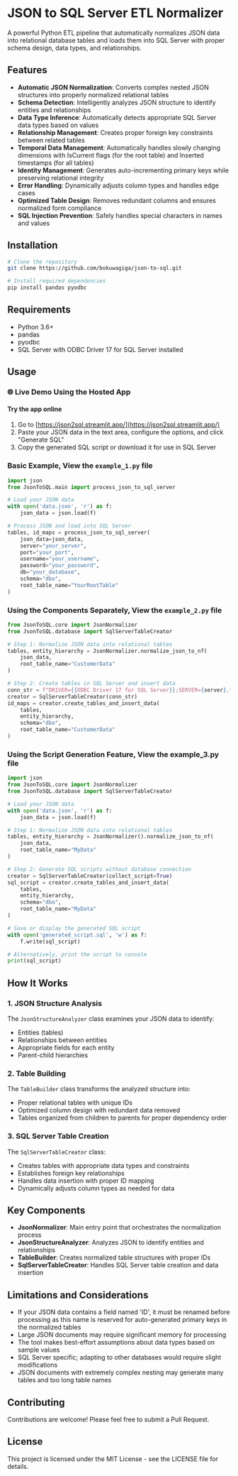 # JSON to SQL Server ETL Normalizer

A powerful Python ETL pipeline that automatically normalizes JSON data into relational database tables and loads them into SQL Server with proper schema design, data types, and relationships.
## Features

- **Automatic JSON Normalization**: Converts complex nested JSON structures into properly normalized relational tables
- **Schema Detection**: Intelligently analyzes JSON structure to identify entities and relationships
- **Data Type Inference**: Automatically detects appropriate SQL Server data types based on values
- **Relationship Management**: Creates proper foreign key constraints between related tables
- **Temporal Data Management**: Automatically handles slowly changing dimensions with IsCurrent flags (for the root table) and Inserted timestamps (for all tables)
- **Identity Management**: Generates auto-incrementing primary keys while preserving relational integrity
- **Error Handling**: Dynamically adjusts column types and handles edge cases
- **Optimized Table Design**: Removes redundant columns and ensures normalized form compliance
- **SQL Injection Prevention**: Safely handles special characters in names and values

## Installation

```bash
# Clone the repository
git clone https://github.com/bokuwagiga/json-to-sql.git

# Install required dependencies
pip install pandas pyodbc
```

## Requirements

- Python 3.6+
- pandas
- pyodbc
- SQL Server with ODBC Driver 17 for SQL Server installed

## Usage

### 🌐 Live Demo Using the Hosted App 
#### Try the app online
1. Go to [https://json2sql.streamlit.app/](https://json2sql.streamlit.app/)
2. Paste your JSON data in the text area, configure the options, and click "Generate SQL"
3. Copy the generated SQL script or download it for use in SQL Server

### Basic Example, View the `example_1.py` file

```python
import json
from JsonToSQL.main import process_json_to_sql_server

# Load your JSON data
with open('data.json', 'r') as f:
    json_data = json.load(f)

# Process JSON and load into SQL Server
tables, id_maps = process_json_to_sql_server(
    json_data=json_data,
    server="your_server",
    port="your_port",
    username="your_username",
    password="your_password",
    db="your_database",
    schema="dbo",
    root_table_name="YourRootTable"
)
```

### Using the Components Separately, View the `example_2.py` file

```python
from JsonToSQL.core import JsonNormalizer
from JsonToSQL.database import SqlServerTableCreator

# Step 1: Normalize JSON data into relational tables
tables, entity_hierarchy = JsonNormalizer.normalize_json_to_nf(
    json_data,
    root_table_name="CustomerData"
)

# Step 2: Create tables in SQL Server and insert data
conn_str = f"DRIVER={{ODBC Driver 17 for SQL Server}};SERVER={server},{port};DATABASE={db};UID={username};PWD={password}"
creator = SqlServerTableCreator(conn_str)
id_maps = creator.create_tables_and_insert_data(
    tables,
    entity_hierarchy,
    schema="dbo",
    root_table_name="CustomerData"
)
```

### Using the Script Generation Feature, View the example_3.py file

```python
import json
from JsonToSQL.core import JsonNormalizer
from JsonToSQL.database import SqlServerTableCreator

# Load your JSON data
with open('data.json', 'r') as f:
    json_data = json.load(f)

# Step 1: Normalize JSON data into relational tables
tables, entity_hierarchy = JsonNormalizer().normalize_json_to_nf(
    json_data,
    root_table_name="MyData"
)

# Step 2: Generate SQL scripts without database connection
creator = SqlServerTableCreator(collect_script=True)
sql_script = creator.create_tables_and_insert_data(
    tables,
    entity_hierarchy,
    schema="dbo",
    root_table_name="MyData"
)

# Save or display the generated SQL script
with open('generated_script.sql', 'w') as f:
    f.write(sql_script)

# Alternatively, print the script to console
print(sql_script)
```

## How It Works

### 1. JSON Structure Analysis

The `JsonStructureAnalyzer` class examines your JSON data to identify:
- Entities (tables)
- Relationships between entities
- Appropriate fields for each entity
- Parent-child hierarchies

### 2. Table Building

The `TableBuilder` class transforms the analyzed structure into:
- Proper relational tables with unique IDs
- Optimized column design with redundant data removed
- Tables organized from children to parents for proper dependency order

### 3. SQL Server Table Creation

The `SqlServerTableCreator` class:
- Creates tables with appropriate data types and constraints
- Establishes foreign key relationships
- Handles data insertion with proper ID mapping
- Dynamically adjusts column types as needed for data

## Key Components

- **JsonNormalizer**: Main entry point that orchestrates the normalization process
- **JsonStructureAnalyzer**: Analyzes JSON to identify entities and relationships
- **TableBuilder**: Creates normalized table structures with proper IDs
- **SqlServerTableCreator**: Handles SQL Server table creation and data insertion

## Limitations and Considerations

- If your JSON data contains a field named 'ID', it must be renamed before processing as this name is reserved for auto-generated primary keys in the normalized tables
- Large JSON documents may require significant memory for processing
- The tool makes best-effort assumptions about data types based on sample values
- SQL Server specific; adapting to other databases would require slight modifications
- JSON documents with extremely complex nesting may generate many tables and too long table names

## Contributing

Contributions are welcome! Please feel free to submit a Pull Request.

## License

This project is licensed under the MIT License - see the LICENSE file for details.